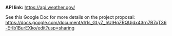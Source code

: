 **API link:** https://api.weather.gov/

See this Google Doc for more details on the project proposal:
https://docs.google.com/document/d/1s_GLyZ_hUIHqZRQUjdx43rn7B7qT36-E-Ib1BurEXko/edit?usp=sharing
